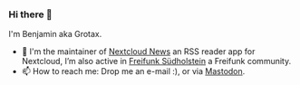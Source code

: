### Hi there 👋

I'm Benjamin aka Grotax.

- 🔭 I'm the maintainer of [Nextcloud News](https://github.com/nextcloud/news) an RSS reader app for Nextcloud, I’m also active in [Freifunk Südholstein](https://github.com/ffsh) a Freifunk community.
- 📫 How to reach me: Drop me an e-mail :), or via [Mastodon](https://norden.social/@grotax).
